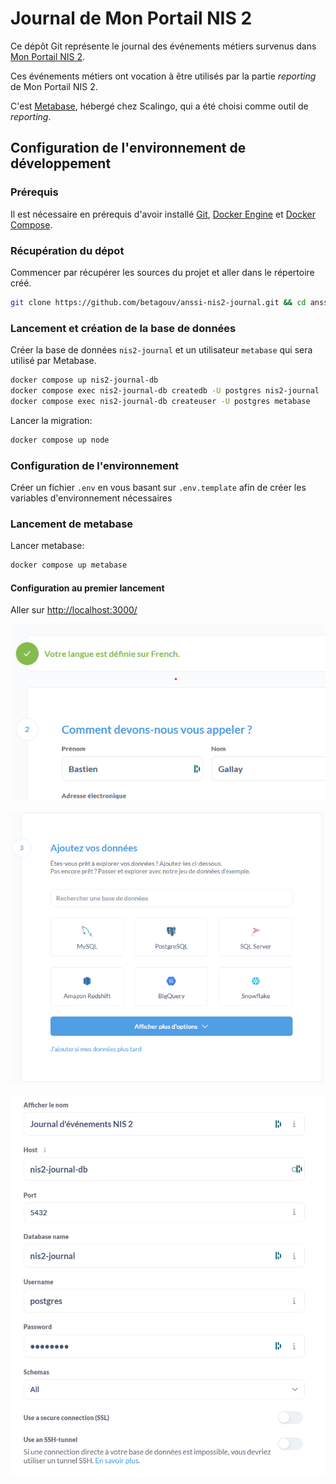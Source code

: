 # Journal de Mon Portail NIS 2

Ce dépôt Git représente le journal des événements métiers 
survenus dans [Mon Portail NIS 2](https://github.com/betagouv/anssi-nis2).

Ces événements métiers ont vocation à être utilisés par la 
partie _reporting_ de Mon Portail NIS 2.

C'est [Metabase](https://www.metabase.com/), hébergé chez Scalingo, qui a été choisi 
comme outil de _reporting_.

## Configuration de l'environnement de développement

### Prérequis

Il est nécessaire en prérequis d'avoir installé [Git](https://git-scm.com/),
[Docker Engine](https://docs.docker.com/get-docker/) et [Docker Compose](https://docs.docker.com/compose/install/).

### Récupération du dépot 

Commencer par récupérer les sources du projet et aller dans le répertoire créé.

```sh
git clone https://github.com/betagouv/anssi-nis2-journal.git && cd anssi-nis2-journal
```

### Lancement et création de la base de données

Créer la base de données `nis2-journal` et un utilisateur `metabase` 
qui sera utilisé par Metabase.

```sh
docker compose up nis2-journal-db
docker compose exec nis2-journal-db createdb -U postgres nis2-journal
docker compose exec nis2-journal-db createuser -U postgres metabase
```

Lancer la migration:

```sh
docker compose up node
```

### Configuration de l'environnement

Créer un fichier `.env` en vous basant sur `.env.template` afin de créer les variables d'environnement nécessaires

### Lancement de metabase 

Lancer metabase:

```sh
docker compose up metabase
```

#### Configuration au premier lancement

Aller sur [http://localhost:3000/]()

![Formulaire de configuration du premier lancement](docs/images/accueil-premier-lancement.png "Formulaire de configuration du premier lancement")

![Choix du moteur de Base de données](docs/images/accueil-choix-moteur-bdd.png "Choix du moteur de Base de données")

![Informations de connexion à la base de données](docs/images/accueil-remplissage-infos-bdd.png "Informations de connexion à la base de données")

